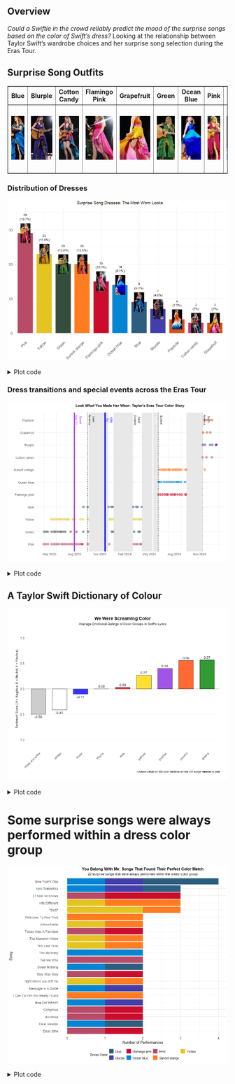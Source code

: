 ## Overview

*Could a Swiftie in the crowd reliably predict the mood of the surprise
songs based on the color of Swift’s dress?* Looking at the relationship
between Taylor Swift’s wardrobe choices and her surprise song selection
during the Eras Tour.

## Surprise Song Outfits

<table border="1">
<tr>
<th>Blue</th>
<th>Blurple</th>
<th>Cotton Candy</th>
<th>Flamingo Pink</th>
<th>Grapefruit</th>
<th>Green</th>
<th>Ocean Blue</th>
<th>Pink</th>
<th>Popsicle</th>
<th>Sunset Orange</th>
<th>Yellow</th>
</tr>
<tr>
<td style="width:100px; height:150px; text-align:center; vertical-align:middle">
<img src="https://github.com/cmjt/studyinswift/blob/main/dress_images/images_high_res/cropped/blue.jpg?raw=true" width="100" height="100" style="object-fit:cover">
</td>
<td style="width:100px; height:150px; text-align:center; vertical-align:middle">
<img src="https://github.com/cmjt/studyinswift/blob/main/dress_images/images_high_res/cropped/blurple.jpg?raw=true" width="100" height="100" style="object-fit:cover">
</td>
<td style="width:100px; height:150px; text-align:center; vertical-align:middle">
<img src="https://github.com/cmjt/studyinswift/blob/main/dress_images/images_high_res/cropped/cotton_candy.jpg?raw=true" width="100" height="100" style="object-fit:cover">
</td>
<td style="width:100px; height:150px; text-align:center; vertical-align:middle">
<img src="https://github.com/cmjt/studyinswift/blob/main/dress_images/images_high_res/cropped/flamingo_pink.jpg?raw=true" width="100" height="100" style="object-fit:cover">
</td>
<td style="width:100px; height:150px; text-align:center; vertical-align:middle">
<img src="https://github.com/cmjt/studyinswift/blob/main/dress_images/images_high_res/cropped/grapefruit.jpg?raw=true" width="100" height="100" style="object-fit:cover">
</td>
<td style="width:100px; height:150px; text-align:center; vertical-align:middle">
<img src="https://github.com/cmjt/studyinswift/blob/main/dress_images/images_high_res/cropped/green.jpg?raw=true" width="100" height="100" style="object-fit:cover">
</td>
<td style="width:100px; height:150px; text-align:center; vertical-align:middle">
<img src="https://github.com/cmjt/studyinswift/blob/main/dress_images/images_high_res/cropped/ocean_blue.jpg?raw=true" width="100" height="100" style="object-fit:cover">
</td>
<td style="width:100px; height:150px; text-align:center; vertical-align:middle">
<img src="https://github.com/cmjt/studyinswift/blob/main/dress_images/images_high_res/cropped/pink.jpg?raw=true" width="100" height="100" style="object-fit:cover">
</td>
<td style="width:100px; height:150px; text-align:center; vertical-align:middle">
<img src="https://github.com/cmjt/studyinswift/blob/main/dress_images/images_high_res/cropped/popsicle.jpg?raw=true" width="100" height="100" style="object-fit:cover">
</td>
<td style="width:100px; height:150px; text-align:center; vertical-align:middle">
<img src="https://github.com/cmjt/studyinswift/blob/main/dress_images/images_high_res/cropped/sunset_orange.jpg?raw=true" width="100" height="100" style="object-fit:cover">
</td>
<td style="width:100px; height:150px; text-align:center; vertical-align:middle">
<img src="https://github.com/cmjt/studyinswift/blob/main/dress_images/images_high_res/cropped/yellow.jpg?raw=true" width="100" height="100" style="object-fit:cover">
</td>
</tr>
</table>

### Distribution of Dresses
![](https://github.com/cmjt/studyinswift/blob/main/README_files/figure-markdown_strict/unnamed-chunk-1-2.png?raw=true)

<details>
<summary>
Plot code
</summary>

```r
    require(tidyverse)
    require(ggimage)
    surpriseSongsDressColours <- "raw_data/surprise_songs.xlsx"
    surpriseSongsDressColours <- readxl::read_excel(surpriseSongsDressColours, sheet = "List")

    pianoSongsData <- surpriseSongsDressColours[surpriseSongsDressColours$Instrument == "Piano",]
    dressColorMapping <- unique(pianoSongsData %>% select(DressName, ColourHex1))
    colorPaletteDresses <- setNames(dressColorMapping$ColourHex1, dressColorMapping$DressName)
    pianoSongsData$Date <- as.Date(pianoSongsData$Date)
    pathToDressColours <- "dress_images/images_high_res/cropped/"
    pianoSongsData %>%
      count(DressName) %>%
      mutate(
        percentage = n / sum(n) * 100,
        imagePath = case_when(
          DressName == "Pink" ~paste0(pathToDressColours, "pink.jpg"),
          DressName == "Green" ~paste0(pathToDressColours, "green.jpg"),
          DressName == "Yellow" ~paste0(pathToDressColours, "yellow.jpg"),
          DressName == "Blue" ~paste0(pathToDressColours, "blue.jpg"),
          DressName == "Flamingo pink" ~ paste0(pathToDressColours,"flamingo_pink.jpg"),
          DressName == "Ocean blue" ~ paste0(pathToDressColours,"ocean_blue.jpg"),
          DressName == "Sunset orange" ~ paste0(pathToDressColours,"sunset_orange.jpg"),
          DressName == "Cotton candy" ~paste0(pathToDressColours, "cotton_candy.jpg"),
          DressName == "Blurple" ~paste0(pathToDressColours, "blurple.jpg"),
          DressName == "Grapefruit" ~ paste0(pathToDressColours,"grapefruit.jpg"),
          DressName == "Popsicle" ~ paste0(pathToDressColours,"popsicle.jpg"),
          # Add more conditions for each DressName
          TRUE ~ NA_character_
        )
      ) -> pianoSongsDataWithImages

pianoSongsData %>%
  count(DressName) %>%
  mutate(
    percentage = n / sum(n) * 100,
    imagePath = case_when(
      DressName == "Pink" ~paste0(pathToDressColours, "Pink.jpg"),
      DressName == "Green" ~paste0(pathToDressColours, "Green.jpg"),
      DressName == "Yellow" ~paste0(pathToDressColours, "Yellow.jpg"),
      DressName == "Blue" ~paste0(pathToDressColours, "Blue.jpg"),
      DressName == "Flamingo pink" ~ paste0(pathToDressColours,"Flamingo pink.jpg"),
      DressName == "Ocean blue" ~ paste0(pathToDressColours,"Ocean blue.jpg"),
      DressName == "Sunset orange" ~ paste0(pathToDressColours,"Sunset orange.jpg"),
      DressName == "Cotton candy" ~paste0(pathToDressColours, "Cotton candy.jpg"),
      DressName == "Blurple" ~paste0(pathToDressColours, "Blurple.jpg"),
      DressName == "Grapefruit" ~ paste0(pathToDressColours,"Grapefruit.jpg"),
      DressName == "Popsicle" ~ paste0(pathToDressColours,"Popsicle.jpg"),
      TRUE ~ NA_character_
    )
  ) -> pianoSongsDataWithImages

dressVis <- ggplot(pianoSongsDataWithImages, aes(x = reorder(DressName, -n), y = n, fill = DressName)) +
  geom_bar(stat = "identity", width = 0.8) +  
  geom_image(
    aes(image = imagePath, y = n),  
    size = 0.15,                    
    by = "height"                    
  ) +
  geom_text(
    aes(y = n + 3.8, label = paste0(n, "\n(", round(percentage, 1), "%)")),  
    vjust = 0,  
    color = "black",
    size = 4
  ) +
  scale_fill_manual(values = colorPaletteDresses) +
  theme_minimal() +
  labs(
    title = "Surprise Song Dresses: The Most Worn Looks",
    x = "Dress Color",
    y = "Count"
  ) +
  theme(
    axis.text.x = element_text(angle = 45, hjust = 1, size = 14),
    axis.text.y = element_text(size = 14),
    plot.title = element_text(hjust = 0.5, size = 16),
    axis.title.x = element_blank(),
    axis.title.y = element_blank(),
    legend.position = "none"
  ) +
  ylim(0, 35)  # Increase limit to prevent text from the pink dress from being cropped


ggsave("README_files/figure-markdown_strict/unnamed-chunk-1-2.png", width=10, height=8)

dressVis
```
</details>

### Dress transitions and special events across the Eras Tour
![](https://github.com/cmjt/studyinswift/blob/main/README_files/figure-markdown_strict/unnamed-chunk-1-3.png?raw=true)

<details>
<summary>
Plot code
</summary>

```r
# First, find the first date for each dress
dress_first_appearance <- pianoSongsData %>%
  group_by(DressName) %>%
  summarize(FirstAppearance = min(Date)) %>%
  arrange((FirstAppearance))

# Convert DressName to a factor with ordered levels
pianoSongsData$DressName <- factor(pianoSongsData$DressName, 
                                   levels = dress_first_appearance$DressName)

max_dress_level <- length(unique(pianoSongsData$DressName))

ggplot(pianoSongsData, aes(x = Date, y = DressName, color = ColourHex1)) +
  geom_point(size = 4, alpha = 0.5) +
  scale_color_identity() +
  theme_minimal() +
  labs(
    title = "Look What You Made Her Wear: Taylor's Eras Tour Color Story",
    x = "",
    y = ""
  ) +
  geom_rect(aes(xmin = as.Date("2023-08-28"), xmax = as.Date("2023-11-08"),
                ymin = -Inf, ymax = Inf), fill = "gray", alpha = 0.01, color = NA) +
  geom_rect(aes(xmin = as.Date("2023-11-27"), xmax = as.Date("2024-02-06"),
                ymin = -Inf, ymax = Inf), fill = "gray", alpha = 0.01, color = NA) +  
  geom_rect(aes(xmin = as.Date("2024-03-10"), xmax = as.Date("2024-05-08"),
                ymin = -Inf, ymax = Inf), fill = "gray", alpha = 0.01, color = NA) +
  geom_rect(aes(xmin = as.Date("2024-08-21"), xmax = as.Date("2024-10-17"),
                ymin = -Inf, ymax = Inf), fill = "gray", alpha = 0.01, color = NA) +
  # Vertical lines for the key events
  geom_vline(xintercept = as.Date("2024-05-09"), linetype = "dashed", color = "black") +
  geom_vline(xintercept = as.Date("2024-10-18"), linetype = "dashed", color = "black") +
  geom_vline(xintercept = as.Date("2023-08-24"), linetype = "dashed", color = "black") +
  geom_vline(xintercept = as.Date("2024-02-07"), linetype = "dashed", color = "black") +
  geom_vline(xintercept = as.Date("2024-04-19"), linetype = "solid", color = "white", size=2) +
  geom_vline(xintercept = as.Date("2023-07-07"), linetype = "solid", color = "purple", size =2) +
  geom_vline(xintercept = as.Date("2023-10-27"), linetype = "solid", color = "blue", size =2) +
  
  # Text annotations for the events above
  annotate("text", x = as.Date("2024-05-09"), y = max_dress_level, 
           label = "Europe", color = "black", angle = -90, vjust = -1) +
  annotate("text", x = as.Date("2024-10-18"), y = max_dress_level, 
           label = "North \nAmerica", color = "black", angle = -90, vjust = -0.2) +
  annotate("text", x = as.Date("2023-08-24"), y = max_dress_level, 
           label = "Latin \nAmerica", color = "black", angle = -90, vjust = -0.2) +
  annotate("text", x = as.Date("2024-02-07"), y = max_dress_level, 
           label = "Asia/\nOceania", color = "black", angle = -90, vjust = -0.2) +
  annotate("text", x = as.Date("2024-04-19"), y = max_dress_level, 
           label = "TTPD", color = "white", angle = -90, vjust = -1, 
           fontface = "bold") + ##this one is bold because white is hard to see, but TTPD IS white
   annotate("text", x = as.Date("2023-07-07"), y = max_dress_level, 
           label = "Speak\nNow TV", color = "purple", angle = -90, vjust = -0.2) +
  annotate("text", x = as.Date("2023-10-27"), y = max_dress_level, 
           label = "1989\nTV", color = "blue", angle = -90, vjust = -0.2) +
  
  scale_x_date(date_labels = "%b %Y", date_breaks = "3 months") +
  theme(axis.text.x = element_text(angle = 0, hjust = 1, size = 12),
        axis.text.y = element_text(size = 12),
        plot.title = element_text(hjust=0.5, size = 14, margin = margin(b = 20), face = "bold"),
        plot.margin = margin(t = 10, r = 10, b = 10, l = 10)
        )
```
</details>

## A Taylor Swift Dictionary of Colour
![](https://github.com/cmjt/studyinswift/blob/main/README_files/figure-markdown_strict/unnamed-chunk-1-4.png?raw=true)

<details>
<summary>
Plot code
</summary>

```r
# First, create expanded dataset with separated colors and meanings
rawColorData <- data.frame(
  colour = trimws(unlist(strsplit(allSongsMetadata$colour_MK, ";"))),
  meaning = trimws(unlist(strsplit(allSongsMetadata$colour_meaningMK, ";")))
) %>%
  filter(!is.na(colour) & !is.na(meaning))

colorSentimentScores <- rawColorData %>%
  mutate(
    meaning = trimws(meaning),  
    score = case_when(
      tolower(meaning) == "positive" ~ 1,
      tolower(meaning) == "neutral" ~ 0,
      tolower(meaning) == "negative" ~ -1,
      TRUE ~ NA_real_
    )
  )

# Calculate average sentiment for each individual color
individualColorSentiments <- colorSentimentScores %>%
  group_by(colour) %>%
  summarise(
    avgSentiment = mean(score, na.rm = TRUE),
    mentionCount = n()
  ) %>%
  ungroup()

# Create color groups mapping dataset
colorGroupMappings <- data.frame(
  colour = names(colorGroups),
  groupName = unlist(colorGroups)
)

# Calculate group-level sentiments
colorGroupSentiments <- individualColorSentiments %>%
  left_join(colorGroupMappings, by = "colour") %>%
  group_by(groupName) %>%
  summarise(
    groupSentiment = mean(avgSentiment, na.rm = TRUE),
    totalMentions = sum(mentionCount),
    colorsInGroup = n()
  ) %>%
  arrange(desc(groupSentiment))

# Print results
print("Individual Color Sentiments:")
print(individualColorSentiments %>% arrange(desc(avgSentiment)))

print("\nColor Group Sentiments:")
print(colorGroupSentiments)


## Finally, look at it:
# Create representative colors for each group
groupColors <- c(
  "purples" = "#8A2BE2",      # Using ultraviolet
  "yellows" = "#FFD700",      # Using gold
  "reds" = "#FF0000",         # Using red
  "blues" = "#0000FF",        # Using blue
  "greens" = "#008000",       # Using green
  "colorful" = "#FF4500",     # Using rainbow
  "black and white" = "#C0C0C0", # Using silver
  "whites" = "#FFFFFF",       # Using white
  "blacks" = "#000000"        # Using black
)

# Create the enhanced plot
ggplot(colorGroupSentiments, 
       aes(x = reorder(groupName, groupSentiment), 
           y = groupSentiment,
           fill = groupName)) +
  geom_hline(yintercept = 0, 
             linetype = "dashed", 
             color = "gray50",
             size = 0.3) +
  geom_bar(stat = "identity", 
           alpha = 0.8, 
           width = 0.7,
           color = "gray20",
           size = 0.5) +
  geom_text(aes(label = sprintf("%.2f", groupSentiment),
                vjust = ifelse(groupSentiment >= 0, -0.5, 1.5)),
            position = position_dodge(width = 0.7),
            size = 4) +
  scale_fill_manual(values = groupColors) +
  labs(
    title = "We Were Screaming Color",
    subtitle = "Average Emotional Ratings of Color Groups in Swift's Lyrics",
    x = NULL,
    y = "Sentiment Score (-1 = Negative, 0 = Neutral, 1 = Positive)",
    caption = paste("Analysis based on", nrow(rawColorData), "color mentions across 242 songs release to date")
  ) +
  theme_minimal() +
  theme(
    plot.title = element_text(hjust = 0.5, face = "bold", size = 16),
    plot.subtitle = element_text(hjust = 0.5, size = 12),
    axis.text.x = element_text(angle = 45, hjust = 1, size = 11, vjust =1),
    axis.text.y = element_text(size = 11),
    legend.position = "none",
    panel.grid.major.x = element_blank(),
    panel.grid.minor = element_blank(),
    plot.margin = margin(1, 1, 1, 1, "cm")
  ) +
  scale_y_continuous(
    limits = c(-1.1, 1.1),
    breaks = seq(-1, 1, 0.5)
  )

```
</details>


# Some surprise songs were always performed within a dress color group

![](https://github.com/cmjt/studyinswift/blob/main/README_files/figure-markdown_strict/unnamed-chunk-1-5.png?raw=true)

<details>
<summary>
Plot code
</summary>

```r
# Step 1: Calculate which songs were performed with only one color group
songs_with_single_color_group <- multiple_performances %>%
  group_by(`Song title`) %>%
  summarize(
    total_performances = n(),
    unique_color_groups = n_distinct(groupName),
    color_group = first(groupName)  # The color group used (since there's only one)
  ) %>%
  filter(unique_color_groups == 1, total_performances > 1) %>%
  arrange(desc(total_performances))

# Step 2: Filter the dataset to include only these songs
single_color_performances <- multiple_performances %>%
  filter(`Song title` %in% songs_with_single_color_group$`Song title`)

# Step 3: Cool! Now, visualize them:

ggplot(single_color_performances, aes(x = reorder(`Song title`, table(single_color_performances$`Song title`)[`Song title`]), 
                                      fill = DressName)) +
  geom_bar() +
  coord_flip() +
  scale_fill_manual(values = colorPaletteDresses) +
  labs(
    title = "You Belong With Me: Songs That Found Their Perfect Color Match",
    subtitle = paste0(nrow(songs_with_single_color_group), " surprise songs that were always performed within the dress' color group"),
    x = "Song",
    y = "Number of Performances",
    fill = "Dress Color"
  ) +
  theme_minimal() +
  theme(
    axis.text.y = element_text(size = 12),
    axis.text.x = element_text(size = 11),
    axis.title = element_text(size = 13),
    plot.title = element_text(hjust = 0.5, size = 14, face = "bold"),
    plot.subtitle = element_text(hjust = 0.5, size = 12),
    legend.title = element_text(size = 12),
    legend.text = element_text(size = 11),
    legend.position = "bottom"
  )
```
</details>
